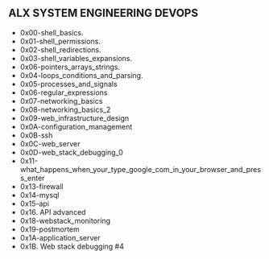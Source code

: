 ## ALX SYSTEM ENGINEERING DEVOPS

- 0x00-shell_basics.
- 0x01-shell_permissions.
- 0x02-shell_redirections.
- 0x03-shell_variables_expansions.
- 0x06-pointers_arrays_strings.
- 0x04-loops_conditions_and_parsing.
- 0x05-processes_and_signals
- 0x06-regular_expressions
- 0x07-networking_basics
- 0x08-networking_basics_2
- 0x09-web_infrastructure_design
- 0x0A-configuration_management
- 0x0B-ssh
- 0x0C-web_server
- 0x0D-web_stack_debugging_0
- 0x11-what_happens_when_your_type_google_com_in_your_browser_and_press_enter
- 0x13-firewall
- 0x14-mysql
- 0x15-api
- 0x16. API advanced
- 0x18-webstack_monitoring
- 0x19-postmortem
- 0x1A-application_server
- 0x1B. Web stack debugging #4
